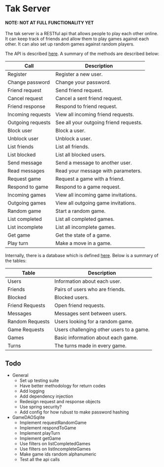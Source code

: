 Tak Server
==========

#### NOTE: NOT AT FULL FUNCTIONALITY YET

The tak server is a RESTful api that allows people to play each other online.
It can keep track of friends and allow them to play games against each other.
It can also set up random games against random players.

The API is described [here](api.md).
A summary of the methods are described below:

| Call              | Description                                           |
|-------------------|-------------------------------------------------------|
| Register          | Register a new user.                                  |
| Change password   | Change your password.                                 |
| Friend request    | Send friend request.                                  |
| Cancel request    | Cancel a sent friend request.                         |
| Friend response   | Respond to friend request.                            |
| Incoming requests | View all incoming friend requests.                    |
| Outgoing requests | See all your outgoing friend requests.                |
| Block user        | Block a user.                                         |
| Unblock user      | Unblock a user.                                       |
| List friends      | List all friends.                                     |
| List blocked      | List all blocked users.                               |
| Send message      | Send a message to another user.                       |
| Read messages     | Read your message with parameters.                    |
| Request game      | Request a game with a friend.                         |
| Respond to game   | Respond to a game request.                            |
| Incoming games    | View all incoming game invitations.                   |
| Outgoing games    | View all outgoing game invitations.                   |
| Random game       | Start a random game.                                  |
| List completed    | List all completed games.                             |
| List incomplete   | List all incomplete games.                            |
| Get game          | Get the state of a game.                              |
| Play turn         | Make a move in a game.                                |

Internally, there is a database which is defined [here](databse.md).
Below is a summary of the tables:

| Table             | Description                                           |
|-------------------|-------------------------------------------------------|
| Users             | Information about each user.                          |
| Friends           | Pairs of users who are friends.                       |
| Blocked           | Blocked users.                                        |
| Friend Requests   | Open friend requests.                                 |
| Messages          | Messages sent between users.                          |
| Random Requests   | Users looking for a random game.                      |
| Game Requests     | Users challenging other users to a game.              |
| Games             | Basic information about each game.                    |
| Turns             | The turns made in every game.                         |

Todo
----

 * General
   * Set up testing suite
   * Have better methodology for return codes
   * Add logging
   * Add dependency injection
   * Redesign request and response objects
   * Use spring security?
   * Add config for how rubust to make password hashing
 * GameDAOSqlite
   * Implement requestRandomGame
   * Implement respondToGame
   * Implement playTurn
   * Implement getGame
   * Use filters on listCompletedGames
   * Use filters on listIncompleteGames
   * Make game ids random alphanumeric
   * Test all the api calls
